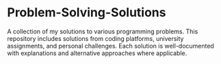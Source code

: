 # Problem-Solving-Solutions
A collection of my solutions to various programming problems. This repository includes solutions from coding platforms, university assignments, and personal challenges. Each solution is well-documented with explanations and alternative approaches where applicable.
